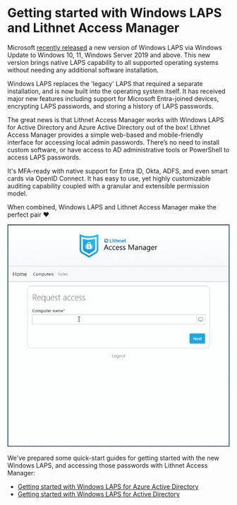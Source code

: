 # Getting started with Windows LAPS and Lithnet Access Manager

Microsoft [recently released](https://techcommunity.microsoft.com/t5/windows-it-pro-blog/by-popular-demand-windows-laps-available-now/ba-p/3788747) a new version of Windows LAPS via Windows Update to Windows 10, 11, Windows Server 2019 and above. This new version brings native LAPS capability to all supported operating systems without needing any additional software installation. 

Windows LAPS replaces the 'legacy' LAPS that required a separate installation, and is now built into the operating system itself. It has received major new features including support for Microsoft Entra-joined devices, encrypting LAPS passwords, and storing a history of LAPS passwords.

The great news is that Lithnet Access Manager works with Windows LAPS for Active Directory and Azure Active Directory out of the box! Lithnet Access Manager provides a simple web-based and mobile-friendly interface for accessing local admin passwords. There’s no need to install custom software, or have access to AD administrative tools or PowerShell to access LAPS passwords.

It's MFA-ready with native support for Entra ID, Okta, ADFS, and even smart cards via OpenID Connect. It has easy to use, yet highly customizable auditing capability coupled with a granular and extensible permission model.

When combined, Windows LAPS and Lithnet Access Manager make the perfect pair ❤

![](../../.gitbook/assets/web-request-laps.gif)

We've prepared some quick-start guides for getting started with the new Windows LAPS, and accessing those passwords with Lithnet Access Manager:

* [Getting started with Windows LAPS for Azure Active Directory](getting-started-with-windows-laps-for-azuread.md)
* [Getting started with Windows LAPS for Active Directory](getting-started-with-windows-laps-for-ad.md)

